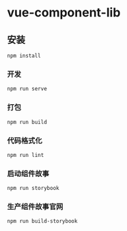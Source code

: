 # vue-component-lib

## 安装
```
npm install
```

### 开发
```
npm run serve
```

### 打包
```
npm run build
```

### 代码格式化
```
npm run lint
```

### 启动组件故事
```
npm run storybook
```

### 生产组件故事官网
```
npm run build-storybook
```